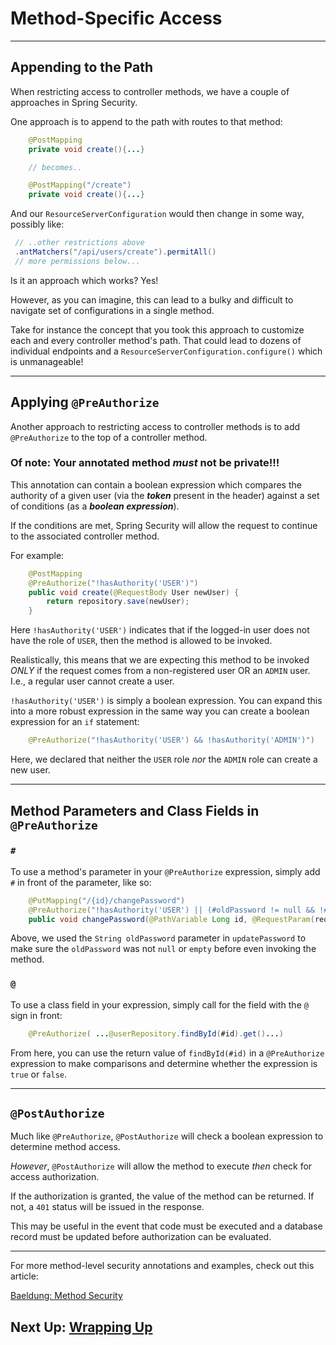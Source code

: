 # Method-Specific Access

---

## Appending to the Path

When restricting access to controller methods, we have a couple of approaches in Spring Security.

One approach is to append to the path with routes to that method:

```JAVA
    @PostMapping
    private void create(){...}

    // becomes..

    @PostMapping("/create")
    private void create(){...}
```

And our `ResourceServerConfiguration` would then change in some way, possibly like:

```JAVA
 // ..other restrictions above
 .antMatchers("/api/users/create").permitAll()
 // more permissions below...
```


Is it an approach which works? Yes!

However, as you can imagine, this can lead to a bulky 
and difficult to navigate set of configurations in a single method.

Take for instance the concept that you took this approach to customize each and every controller method's path. 
That could lead to dozens of individual endpoints and a `ResourceServerConfiguration.configure()` which is unmanageable!

---

## Applying `@PreAuthorize`

Another approach to restricting access to controller methods is to add `@PreAuthorize` to the top of a controller method.

### Of note: Your annotated method *must* not be private!!!

This annotation can contain a boolean expression which compares the authority of a given user (via the ***token*** present in the header)
against a set of conditions (as a ***boolean expression***). 

If the conditions are met, Spring Security will allow the request to continue to the associated controller method.

For example:

```JAVA
    @PostMapping
    @PreAuthorize("!hasAuthority('USER')")
    public void create(@RequestBody User newUser) {
        return repository.save(newUser);
    }
```

Here `!hasAuthority('USER')` indicates that if the logged-in user does not have the role of `USER`, then the method is allowed to be invoked.

Realistically, this means that we are expecting this method to be invoked *ONLY* if the request comes from a non-registered user OR an `ADMIN` user. I.e., a regular user cannot create a user.

`!hasAuthority('USER')` is simply a boolean expression. You can expand this into a more robust expression 
in the same way you can create a boolean expression for an `if` statement:

```JAVA
    @PreAuthorize("!hasAuthority('USER') && !hasAuthority('ADMIN')")
```

Here, we declared that neither the `USER` role *nor* the `ADMIN` role can create a new user.

---
## Method Parameters and Class Fields in `@PreAuthorize`

### `#`

To use a method's parameter in your `@PreAuthorize` expression, simply add `#` in front of the parameter, like so:

```JAVA
    @PutMapping("/{id}/changePassword")
    @PreAuthorize("!hasAuthority('USER') || (#oldPassword != null && !#oldPassword.isEmpty())")
    public void changePassword(@PathVariable Long id, @RequestParam(required = false) String oldPassword, @RequestParam String newPassword) {
```

Above, we used the `String oldPassword` parameter in `updatePassword` to make sure the `oldPassword` was not `null` or `empty` before even invoking the method.


### `@`

To use a class field in your expression, simply call for the field with the `@` sign in front:

```JAVA
    @PreAuthorize( ...@userRepository.findById(#id).get()...)
```

From here, you can use the return value of `findById(#id)` in a `@PreAuthorize` expression to make comparisons and determine whether the expression is `true` or `false`.

---

## `@PostAuthorize`

Much like `@PreAuthorize`, `@PostAuthorize` will check a boolean expression 
to determine method access.

*However*, `@PostAuthorize` will allow the method to execute 
*then* check for access authorization.

If the authorization is granted, the value of the method can be returned. 
If not, a `401` status will be issued in the response.

This may be useful in the event that code must be executed 
and a database record must be updated before authorization can be evaluated.


---

For more method-level security annotations and examples, check out this article:

[Baeldung: Method Security](https://www.baeldung.com/spring-security-method-security)


## Next Up: [Wrapping Up](23-wrapping-up.md)
